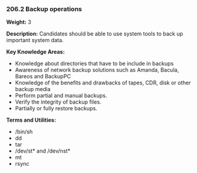 ### **206.2 Backup operations**

**Weight:** 3

**Description:** Candidates should be able to use system tools to back up important system data.

**Key Knowledge Areas:**

* Knowledge about directories that have to be include in backups
* Awareness of network backup solutions such as Amanda, Bacula, Bareos and BackupPC
* Knowledge of the benefits and drawbacks of tapes, CDR, disk or other backup media
* Perform partial and manual backups.
* Verify the integrity of backup files.
* Partially or fully restore backups.

**Terms and Utilities:**

* /bin/sh
* dd
* tar
* /dev/st\* and /dev/nst\*
* mt
* rsync



